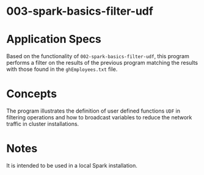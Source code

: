 003-spark-basics-filter-udf
===========================

# Application Specs
Based on the functionality of `002-spark-basics-filter-udf`, this program performs a filter on the results of the previous program matching the results with those found in the `ghEmployees.txt` file.

# Concepts
The program illustrates the definition of user defined functions `UDF` in filtering operations and how to broadcast variables to reduce the network traffic in cluster installations.

# Notes
It is intended to be used in a local Spark installation.
